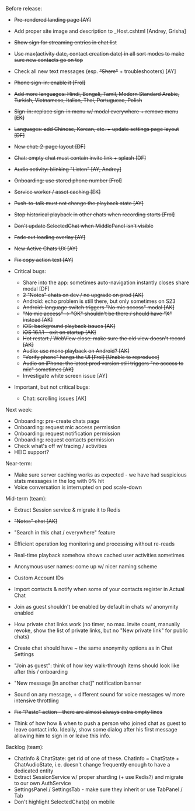 Before release:
 
- ~~Pre-rendered landing page [AY]~~
- Add proper site image and description to _Host.cshtml [Andrey, Grisha]
- ~~Show <Recording> sign for streaming entries in chat list~~
- ~~Use max(activity date, contact creation date) in all sort modes to make sure new contacts go on top~~
- Check all new text messages (esp. ~~"Share"~~ + troubleshooters) [AY]
- ~~Phone sign-in: enable it [Frol]~~
- ~~Add more languages: Hindi, Bengali, Tamil, Modern Standard Arabic, Turkish, Vietnamese, Italian, Thai, Portuguese, Polish~~
- ~~Sign-in: replace sign-in menu w/ modal everywhere + remove menu [EK]~~
- ~~Languages: add Chinese, Korean, etc. + update settings page layout [DF]~~
- ~~New chat: 2-page layout [DF]~~
- ~~Chat: empty chat must contain invite link + splash [DF]~~
- ~~Audio activity: blinking "Listen" [AY, Andrey]~~
- ~~Onboarding: use stored phone number [Frol]~~
- ~~Service worker / asset caching [EK]~~
- ~~Push-to-talk must not change the playback state [AY]~~
- ~~Stop historical playback in other chats when recording starts [Frol]~~
- ~~Don't update SelectedChat when MiddlePanel isn't visible~~
- ~~Fade out loading overlay [AY]~~
- ~~New Active Chats UX [AY]~~
- ~~Fix copy action text [AY]~~ 

- Critical bugs:
    - Share into the app: sometimes auto-navigation instantly closes share modal [DF]
    - ~~2 "Notes" chats on dev / no upgrade on prod [AK]~~
    - Android: echo problem is still there, but only sometimes on S23
    - ~~Android: language switch triggers "No mic access" modal [AK]~~
    - ~~"No mic access" -> "OK" shouldn't be there / should have "X" instead [AK]~~
    - ~~iOS: background playback issues [AK]~~
    - ~~iOS 16.1.1 - exit on startup [AK]~~
    - ~~Hot restart / WebView close: make sure the old view doesn't record [AK]~~
    - ~~Audio: use mono playback on Android? [AK]~~
    - ~~"Verify phone" hangs the UI [Frol] [Unable to reproduce]~~
    - ~~Audio on iPhone: the latest prod version still triggers "no access to mic" sometimes [AK]~~
    - Investigate white screen issue [AY]
- Important, but not critical bugs:
    - Chat: scrolling issues [AK]

Next week:

- Onboarding: pre-create chats page
- Onboarding: request mic access permission
- Onboarding: request notification permission
- Onboarding: request contacts permission
- Check what's off w/ tracing / activities
- HEIC support?

Near-term:

- Make sure server caching works as expected - we have had suspicious stats messages in the log with 0% hit
- Voice conversation is interrupted on pod scale-down

Mid-term (team):

- Extract Session service & migrate it to Redis
- ~~"Notes" chat [AK]~~
- "Search in this chat / everywhere" feature
- Efficient operation log monitoring and processing without re-reads
- Real-time playback somehow shows cached user activities sometimes
- Anonymous user names: come up w/ nicer naming scheme
- Custom Account IDs
- Import contacts & notify when some of your contacts register in Actual Chat

- Join as guest shouldn't be enabled by default in chats w/ anonymity enabled
- How private chat links work (no timer, no max. invite count, manually revoke, show the list of private links, but no "New private link" for public chats)
- Create chat should have ~ the same anonymity options as in Chat Settings
- "Join as guest": think of how key walk-through items should look like after this / onboarding
- "New message [in another chat]" notification banner
- Sound on any message, + different sound for voice messages w/ more intensive throttling
- ~~Fix "Paste" action - there are almost always extra empty lines~~
- Think of how how & when to push a person who joined chat as guest to leave contact info. Ideally, show some dialog after his first message allowing him to sign in or leave this info.

Backlog (team):

- ChatInfo & ChatState: get rid of one of these. ChatInfo = ChatState + ChatAudioState, i.e. doesn't change frequently enough to have a dedicated entity
- Extract SessionService w/ proper sharding (+ use Redis?) and migrate to our own AuthService
- SettingsPanel / SettingsTab - make sure they inherit or use TabPanel / Tab
- Don't highlight SelectedChat(s) on mobile
